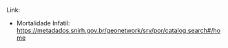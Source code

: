 Link:
- Mortalidade Infatil: https://metadados.snirh.gov.br/geonetwork/srv/por/catalog.search#/home
